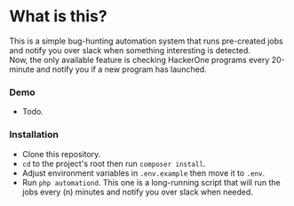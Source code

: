 # What is this?
This is a simple bug-hunting automation system that runs pre-created jobs and notify you over slack when something interesting is detected.\
Now, the only available feature is checking HackerOne programs every 20-minute and notify you if a new program has launched.

### Demo
- Todo.

### Installation
- Clone this repository.
- `cd` to the project's root then run `composer install`.
- Adjust environment variables in `.env.example` then move it to `.env`.
- Run `php automationd`. This one is a long-running script that will run the jobs every (n) minutes and notify you over slack when needed.
